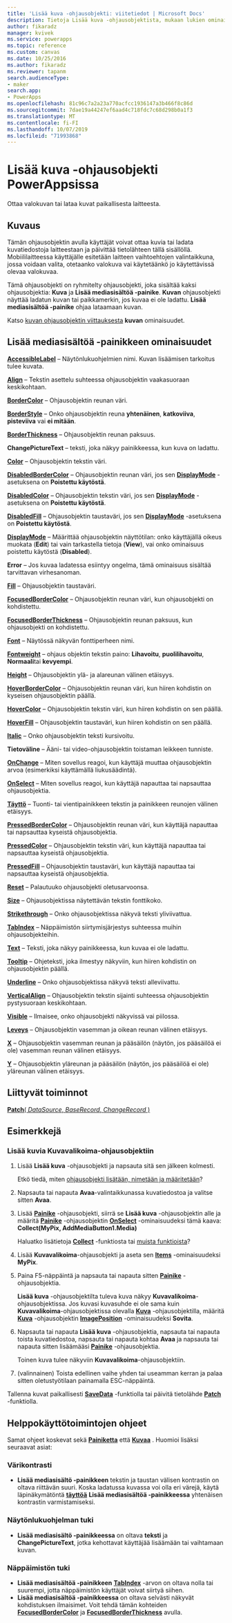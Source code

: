 ```yaml
---
title: 'Lisää kuva -ohjausobjekti: viitetiedot | Microsoft Docs'
description: Tietoja Lisää kuva -ohjausobjektista, mukaan lukien ominaisuudet ja esimerkkejä
author: fikaradz
manager: kvivek
ms.service: powerapps
ms.topic: reference
ms.custom: canvas
ms.date: 10/25/2016
ms.author: fikaradz
ms.reviewer: tapanm
search.audienceType:
- maker
search.app:
- PowerApps
ms.openlocfilehash: 81c96c7a2a23a770acfcc1936147a3b466f8c86d
ms.sourcegitcommit: 7dae19a44247ef6aad4c718fdc7c68d298b0a1f3
ms.translationtype: MT
ms.contentlocale: fi-FI
ms.lasthandoff: 10/07/2019
ms.locfileid: "71993868"
---
```

# <a name="add-picture-control-in-powerapps"></a>Lisää kuva -ohjausobjekti PowerAppsissa
Ottaa valokuvan tai lataa kuvat paikallisesta laitteesta.

## <a name="description"></a>Kuvaus
Tämän ohjausobjektin avulla käyttäjät voivat ottaa kuvia tai ladata kuvatiedostoja laitteestaan ja päivittää tietolähteen tällä sisällöllä. Mobiililaitteessa käyttäjälle esitetään laitteen vaihtoehtojen valintaikkuna, jossa voidaan valita, otetaanko valokuva vai käytetäänkö jo käytettävissä olevaa valokuvaa.

Tämä ohjausobjekti on ryhmitelty ohjausobjekti, joka sisältää kaksi ohjausobjektia: **Kuva** ja **Lisää mediasisältöä -painike**. **Kuvan** ohjausobjekti näyttää ladatun kuvan tai paikkamerkin, jos kuvaa ei ole ladattu. **Lisää mediasisältöä -painike** ohjaa lataamaan kuvan.

Katso [kuvan ohjausobjektin viittauksesta](control-image.md) **kuvan** ominaisuudet.

## <a name="add-media-button-properties"></a>Lisää mediasisältöä -painikkeen ominaisuudet
**[AccessibleLabel](properties-accessibility.md)** – Näytönlukuohjelmien nimi. Kuvan lisäämisen tarkoitus tulee kuvata.

**[Align](properties-text.md)** – Tekstin asettelu suhteessa ohjausobjektin vaakasuoraan keskikohtaan.

**[BorderColor](properties-color-border.md)** – Ohjausobjektin reunan väri.

**[BorderStyle](properties-color-border.md)** – Onko ohjausobjektin reuna **yhtenäinen**, **katkoviiva**, **pisteviiva** vai **ei mitään**.

**[BorderThickness](properties-color-border.md)** – Ohjausobjektin reunan paksuus.

**ChangePictureText** – teksti, joka näkyy painikkeessa, kun kuva on ladattu.

**[Color](properties-color-border.md)** – Ohjausobjektin tekstin väri.

**[DisabledBorderColor](properties-color-border.md)** – Ohjausobjektin reunan väri, jos sen **[DisplayMode](properties-core.md)** -asetuksena on **Poistettu käytöstä**.

**[DisabledColor](properties-color-border.md)** – Ohjausobjektin tekstin väri, jos sen **[DisplayMode](properties-core.md)** -asetuksena on **Poistettu käytöstä**.

**[DisabledFill](properties-color-border.md)** – Ohjausobjektin taustaväri, jos sen **[DisplayMode](properties-core.md)** -asetuksena on **Poistettu käytöstä**.

**[DisplayMode](properties-core.md)** – Määrittää ohjausobjektin näyttötilan: onko käyttäjällä oikeus muokata (**Edit**) tai vain tarkastella tietoja (**View**), vai onko ominaisuus poistettu käytöstä (**Disabled**).

**Error** – Jos kuvaa ladatessa esiintyy ongelma, tämä ominaisuus sisältää tarvittavan virhesanoman.

**[Fill](properties-color-border.md)** – Ohjausobjektin taustaväri.

**[FocusedBorderColor](properties-color-border.md)**  – Ohjausobjektin reunan väri, kun ohjausobjekti on kohdistettu.

**[FocusedBorderThickness](properties-color-border.md)** – Ohjausobjektin reunan paksuus, kun ohjausobjekti on kohdistettu.

**[Font](properties-text.md)** – Näytössä näkyvän fonttiperheen nimi.

**[Fontweight](properties-text.md)** – ohjaus objektin tekstin paino: **Lihavoitu**, **puolilihavoitu**, **Normaali**tai **kevyempi**.

**[Height](properties-size-location.md)** – Ohjausobjektin ylä- ja alareunan välinen etäisyys.

**[HoverBorderColor](properties-color-border.md)** – Ohjausobjektin reunan väri, kun hiiren kohdistin on kyseisen ohjausobjektin päällä.

**[HoverColor](properties-color-border.md)**  – Ohjausobjektin tekstin väri, kun hiiren kohdistin on sen päällä.

**[HoverFill](properties-color-border.md)**  – Ohjausobjektin taustaväri, kun hiiren kohdistin on sen päällä.

**[Italic](properties-text.md)**  – Onko ohjausobjektin teksti kursivoitu.

**Tietoväline** – Ääni- tai video-ohjausobjektin toistaman leikkeen tunniste.

**[OnChange](properties-core.md)** – Miten sovellus reagoi, kun käyttäjä muuttaa ohjausobjektin arvoa (esimerkiksi käyttämällä liukusäädintä).

**[OnSelect](properties-core.md)** – Miten sovellus reagoi, kun käyttäjä napauttaa tai napsauttaa ohjausobjektia.

**[Täyttö](properties-size-location.md)** – Tuonti- tai vientipainikkeen tekstin ja painikkeen reunojen välinen etäisyys.

**[PressedBorderColor](properties-color-border.md)** – Ohjausobjektin reunan väri, kun käyttäjä napauttaa tai napsauttaa kyseistä ohjausobjektia.

**[PressedColor](properties-color-border.md)** – Ohjausobjektin tekstin väri, kun käyttäjä napauttaa tai napsauttaa kyseistä ohjausobjektia.

**[PressedFill](properties-color-border.md)** – Ohjausobjektin taustaväri, kun käyttäjä napauttaa tai napsauttaa kyseistä ohjausobjektia.

**[Reset](properties-core.md)**  – Palautuuko ohjausobjekti oletusarvoonsa.

**[Size](properties-text.md)** – Ohjausobjektissa näytettävän tekstin fonttikoko.

**[Strikethrough](properties-text.md)**  – Onko ohjausobjektissa näkyvä teksti yliviivattua.

**[TabIndex](properties-accessibility.md)** – Näppäimistön siirtymisjärjestys suhteessa muihin ohjausobjekteihin.

**[Text](properties-core.md)** – Teksti, joka näkyy painikkeessa, kun kuvaa ei ole ladattu.

**[Tooltip](properties-core.md)** – Ohjeteksti, joka ilmestyy näkyviin, kun hiiren kohdistin on ohjausobjektin päällä.

**[Underline](properties-text.md)**  – Onko ohjausobjektissa näkyvä teksti alleviivattu.

**[VerticalAlign](properties-text.md)** – Ohjausobjektin tekstin sijainti suhteessa ohjausobjektin pystysuoraan keskikohtaan.

**[Visible](properties-core.md)** – Ilmaisee, onko ohjausobjekti näkyvissä vai piilossa.

**[Leveys](properties-size-location.md)** – Ohjausobjektin vasemman ja oikean reunan välinen etäisyys.

**[X](properties-size-location.md)** – Ohjausobjektin vasemman reunan ja pääsäilön (näytön, jos pääsäilöä ei ole) vasemman reunan välinen etäisyys.

**[Y](properties-size-location.md)** – Ohjausobjektin yläreunan ja pääsäilön (näytön, jos pääsäilöä ei ole) yläreunan välinen etäisyys.

## <a name="related-functions"></a>Liittyvät toiminnot
[**Patch**( *DataSource*, *BaseRecord*, *ChangeRecord* )](../functions/function-patch.md)

## <a name="examples"></a>Esimerkkejä
### <a name="add-images-to-an-image-gallery-control"></a>Lisää kuvia Kuvavalikoima-ohjausobjektiin
1. Lisää **Lisää kuva** -ohjausobjekti ja napsauta sitä sen jälkeen kolmesti.
   
    Etkö tiedä, miten [ohjausobjekti lisätään, nimetään ja määritetään](../add-configure-controls.md)?
2. Napsauta tai napauta **Avaa**-valintaikkunassa kuvatiedostoa ja valitse sitten **Avaa**.
3. Lisää **[Painike](control-button.md)** -ohjausobjekti, siirrä se **Lisää kuva** -ohjausobjektin alle ja määritä **[Painike](control-button.md)** -ohjausobjektin **[OnSelect](properties-core.md)** -ominaisuudeksi tämä kaava:<br>
   **Collect(MyPix, AddMediaButton1.Media)**
   
    Haluatko lisätietoja **[Collect](../functions/function-clear-collect-clearcollect.md)** -funktiosta tai [muista funktioista](../formula-reference.md)?
4. Lisää **Kuvavalikoima**-ohjausobjekti ja aseta sen **[Items](properties-core.md)** -ominaisuudeksi **MyPix**.
5. Paina F5-näppäintä ja napsauta tai napauta sitten **[Painike](control-button.md)** -ohjausobjektia.
   
    **Lisää kuva** -ohjausobjektilta tuleva kuva näkyy **Kuvavalikoima**-ohjausobjektissa. Jos kuvasi kuvasuhde ei ole sama kuin **Kuvavalikoima**-ohjausobjektissa olevalla **[Kuva](control-image.md)** -ohjausobjektilla, määritä **[Kuva](control-image.md)** -ohjausobjektin **[ImagePosition](properties-visual.md)** -ominaisuudeksi **Sovita**.
6. Napsauta tai napauta **Lisää kuva** -ohjausobjektia, napsauta tai napauta toista kuvatiedostoa, napsauta tai napauta kohtaa **Avaa** ja napsauta tai napauta sitten lisäämääsi **[Painike](control-button.md)** -ohjausobjektia.
   
    Toinen kuva tulee näkyviin **Kuvavalikoima**-ohjausobjektiin.
7. (valinnainen) Toista edellinen vaihe yhden tai useamman kerran ja palaa sitten oletustyötilaan painamalla ESC-näppäintä.

Tallenna kuvat paikallisesti **[SaveData](../functions/function-savedata-loaddata.md)** -funktiolla tai päivitä tietolähde **[Patch](../functions/function-patch.md)** -funktiolla.


## <a name="accessibility-guidelines"></a>Helppokäyttötoimintojen ohjeet
Samat ohjeet koskevat sekä **[Painiketta](control-button.md)** että **[Kuvaa](control-image.md)** . Huomioi lisäksi seuraavat asiat:

### <a name="color-contrast"></a>Värikontrasti
* **Lisää mediasisältö -painikkeen** tekstin ja taustan välisen kontrastin on oltava riittävän suuri. Koska ladatussa kuvassa voi olla eri värejä, käytä läpinäkymätöntä **[täyttöä](properties-color-border.md)** **Lisää mediasisältöä -painikkeessa** yhtenäisen kontrastin varmistamiseksi.

### <a name="screen-reader-support"></a>Näytönlukuohjelman tuki
* **Lisää mediasisältö -painikkeessa** on oltava **teksti** ja **ChangePictureText**, jotka kehottavat käyttäjää lisäämään tai vaihtamaan kuvan.

### <a name="keyboard-support"></a>Näppäimistön tuki
* **Lisää mediasisältöä -painikkeen** **[TabIndex](properties-accessibility.md)** -arvon on oltava nolla tai suurempi, jotta näppäimistön käyttäjät voivat siirtyä siihen.
* **Lisää mediasisältöä -painikkeessa** on oltava selvästi näkyvät kohdistuksen ilmaisimet. Voit tehdä tämän kohteiden **[FocusedBorderColor](properties-color-border.md)** ja **[FocusedBorderThickness](properties-color-border.md)** avulla.
 
